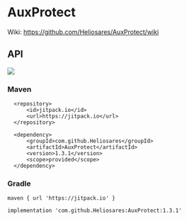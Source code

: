 # AuxProtect
Wiki: https://github.com/Heliosares/AuxProtect/wiki

## API
[![](https://jitpack.io/v/Heliosares/AuxProtect.svg)](https://jitpack.io/#Heliosares/AuxProtect)
### Maven
```
  <repository>
      <id>jitpack.io</id>
      <url>https://jitpack.io</url>
  </repository>
  
  <dependency>
      <groupId>com.github.Heliosares</groupId>
      <artifactId>AuxProtect</artifactId>
      <version>1.3.1</version>
      <scope>provided</scope>
  </dependency>
```
### Gradle
```
maven { url 'https://jitpack.io' }

implementation 'com.github.Heliosares:AuxProtect:1.3.1'
```
